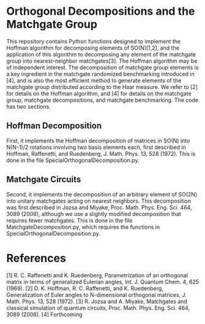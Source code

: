# Orthogonal Decompositions and the Matchgate Group
This repository contains Python functions designed to implement the Hoffman algorithm for decomposing elements of SO(N)[1,2], and the application of this algorithm to decomposing any element of the matchgate group into nearest-neighbor matchgates[3]. The Hoffman algorithm may be of independent interest. The decomposition of matchgate group elements is a key ingredient in the matchgate randomized benchmarking introduced in [4], and is also the most efficient method to generate elements of the matchgate group distributed according to the Haar measure. We refer to [2] for details on the Hoffman algorithm, and [4] for details on the matchgate group, matchgate decompositions, and matchgate benchmarking. The code has two sections.

## Hoffman Decomposition
First, it implements the Hoffman decomposition of matrices in SO(N) into N(N-1)/2 rotations involving two basis elements each, first described in Hoffman, Raffenetti, and Ruedenberg, J. Math. Phys. 13, 528 (1972). This is done in the file SpecialOrthogonalDecomposition.py.

## Matchgate Circuits
Second, it implements the decomposition of an arbitrary element of SO(2N) into unitary matchgates acting on nearest neighbors. This decomposition was first described in Jozsa and Miyake, Proc. Math. Phys. Eng. Sci. 464, 3089 (2008), although we use a slightly modified decomposition that requires fewer matchgates. This is done in the file MatchgateDecomposition.py, which requires the functions in SpecialOrthogonalDecomposition.py.

# References
[1] R. C. Raffenetti and K. Ruedenberg, Parametrization of an orthogonal matrix in terms of generalized Eulerian angles, Int. J. Quantum Chem. 4, 625 (1969).
[2] D. K. Hoffman, R. C. Raffenetti, and K. Ruedenberg, Generalization of Euler angles to N-dimensional orthogonal matrices, J. Math. Phys. 13, 528 (1972).
[3] R. Jozsa and A. Miyake, Matchgates and classical simulation of quantum circuits, Proc. Math. Phys. Eng. Sci. 464, 3089 (2008).
[4] Forthcoming
